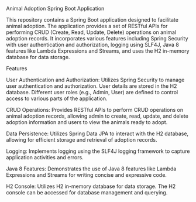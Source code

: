 Animal Adoption Spring Boot Application

This repository contains a Spring Boot application designed to facilitate animal adoption. The application provides a set of RESTful APIs for performing CRUD (Create, Read, Update, Delete) operations on animal adoption records. It incorporates various features including Spring Security with user authentication and authorization, logging using SLF4J, Java 8 features like Lambda Expressions and Streams, and uses the H2 in-memory database for data storage.



Features

User Authentication and Authorization: Utilizes Spring Security to manage user authentication and authorization. User details are stored in the H2 database. Different user roles (e.g., Admin, User) are defined to control access to various parts of the application.

CRUD Operations: Provides RESTful APIs to perform CRUD operations on animal adoption records, allowing admin to create, read, update, and delete adoption information and users to view the animals ready to adopt.

Data Persistence: Utilizes Spring Data JPA to interact with the H2 database, allowing for efficient storage and retrieval of adoption records.

Logging: Implements logging using the SLF4J logging framework to capture application activities and errors.

Java 8 Features: Demonstrates the use of Java 8 features like Lambda Expressions and Streams for writing concise and expressive code.

H2 Console: Utilizes H2 in-memory database for data storage. The H2 console can be accessed for database management and querying.
